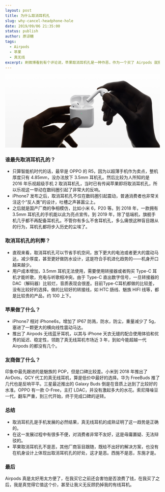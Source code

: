 ```yaml
---
layout: post
title: 为什么取消耳机孔
slug: why-cancel-headphone-hole
date: 2019/09/06 21:35:00
status: publish
author: 原谅糖
tags: 
  - Airpods
  - 苹果
  - 真无线
excerpt: 刷微博看到有个评论说，苹果取消耳机孔是一种作恶，作为一个买了 Airpods 就把有线耳机扔掉的我，觉得可以聊聊关于手机厂商为什么取消耳机孔。
---
```


![](./assets/1f059c54d13b4.jpg)

### 谁最先取消耳机孔的？

- 只算智能机时代的话，最早是 OPPO 的 R5，因为以超薄手机作为卖点，整机厚度只有 4.85mm，没办法放下 3.5mm 耳机孔。然后比较为人所知的是 2016 年乐视超级手机 2 取消耳机孔，当时已有传闻苹果即将取消耳机孔，所以乐视这一举动在数码圈引起了非常大的反响。
- iPhone7 发布之后，取消耳机孔不仅在数码圈引起震动，普通消费者也非常关注这个“反人类”的设计，吐槽之声甚嚣尘上。
- 之后就是国产厂商的争相模仿，比如小米 6，P20 等。到 2018 年，一款拥有 3.5mm 耳机孔的手机能以此为亮点宣传。到 2019 年，除了低端机，旗舰手机几乎都不再配备耳机孔。不管你有多么不舍耳机孔，多么痛恨这种盲目跟从的行为，耳机孔都将步入历史的尘埃了。

### 取消耳机孔的利弊？

- 直观来看，取消耳机孔可以节省手机空间，放下更大的电池或者更大的震动马达，减少厚度，甚至更好做防水设计，这是符合手机进化趋势的——机身开口越来越少。
- 用户成本增加，3.5mm 耳机无法使用，需要使用转接器或者购买 Type-C 耳机才能听歌，充电与听歌相冲突。由于 Type-C 直出数字信号，一旦转接器的 DAC（解码器）比较烂，音质表现会很差。目前Type-C耳机都做的比较差，没有比较好的选择。做的比较好的转接线，如 HTC 肠线、魅族 HIFI 线等，都是比较贵的产品，约 100 上下。

### 苹果做了什么？

- iPhone7 相对 iPhone6s，增加了 IP67 防溅，防水，防尘，重量减少了 5g，塞进了一颗更大的横向线性震动马达。
- 推出了 Airpods 无线蓝牙耳机，以其与 iPhone 天衣无缝的配合使用体验和优秀的延迟、稳定性，领跑了真无线耳机市场近 3 年，到如今能超越一代 Airpods 的都没有几个。

### 友商做了什么？

印象中最先跟进的是魅族的 POP，但是口碑比较差。小米到 2018 年推出了 AirDots，QCY 代工的真无线耳机，算是低价中最好的选择。华为 FreeBuds 推了几代也是反响平平。三星最近推出的 Galaxy Buds 倒是在音质上达到了比较好的水准。OPPO 有一款 O-Free，主打 LDAC，并没有激起多大的水花。索尼降噪豆一代，翻车严重，到三代开始，终于完成口碑的逆转。

### 总结

- 取消耳机孔是手机发展的必然结果，真无线耳机的成熟证明了这一趋势是正确的。
- 在这一发展过程中有很多不便，对消费者非常不友好，这是毋庸置疑、无法辩驳的。
- 苹果取消耳机孔不是恶，其他厂商盲目跟随，既给不出好的解决方案，也没有在机身设计上体现出取消耳机孔的好处，这才是恶。西施不是恶，东施才是。

### 最后

Airpods 真是太好用太方便了，在我买它之前还会害怕是否浪费了钱，在我买了之后，我是真觉得它值这个价，甚至让我义无反顾扔掉我的有线耳机。